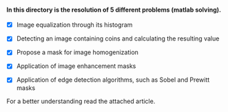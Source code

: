 ####  In this directory is the resolution of 5 different problems (matlab solving).
- [X] Image equalization through its histogram

- [X] Detecting an image containing coins and calculating the resulting value

- [X] Propose a mask for image homogenization

- [X] Application of image enhancement masks

- [X] Application of edge detection algorithms, such as Sobel and Prewitt masks

For a better understanding read the attached article.
